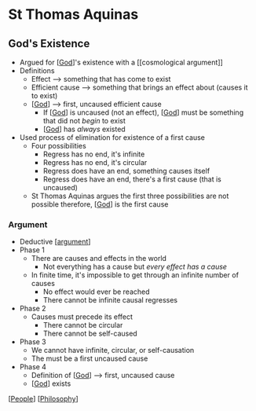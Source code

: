 # St Thomas Aquinas

## God's Existence

- Argued for [[God]]'s existence with a [[cosmological argument]]
- Definitions
  - Effect --> something that has come to exist
  - Efficient cause --> something that brings an effect about (causes it to exist)
  - [[God]] --> first, uncaused efficient cause
    - If [[God]] is uncaused (not an effect), [[God]] must be something that did not _begin_ to exist
    - [[God]] has _always_ existed
- Used process of elimination for existence of a first cause
  - Four possibilities
    - Regress has no end, it's infinite
    - Regress has no end, it's circular
    - Regress does have an end, something causes itself
    - Regress does have an end, there's a first cause (that is uncaused)
  - St Thomas Aquinas argues the first three possibilities are not possible therefore, [[God]] is the first cause

### Argument

- Deductive [[argument]]
- Phase 1
  - There are causes and effects in the world
    - Not everything has a cause but _every effect has a cause_
  - In finite time, it's impossible to get through an infinite number of causes
    - No effect would ever be reached
    - There cannot be infinite causal regresses
- Phase 2
  - Causes must precede its effect
    - There cannot be circular
    - There cannot be self-caused
- Phase 3
  - We cannot have infinite, circular, or self-causation
  - The must be a first uncaused cause
- Phase 4
  - Definition of [[God]] --> first, uncaused cause
  - [[God]] exists

[[People]] [[Philosophy]]

[//begin]: # "Autogenerated link references for markdown compatibility"
[god]: god "God"
[cosmological-argument]: cosmological-argument "Cosmological Arguments"
[argument]: argument "Arguments"
[people]: people "People"
[philosophy]: philosophy "Philosophy"
[//end]: # "Autogenerated link references"
